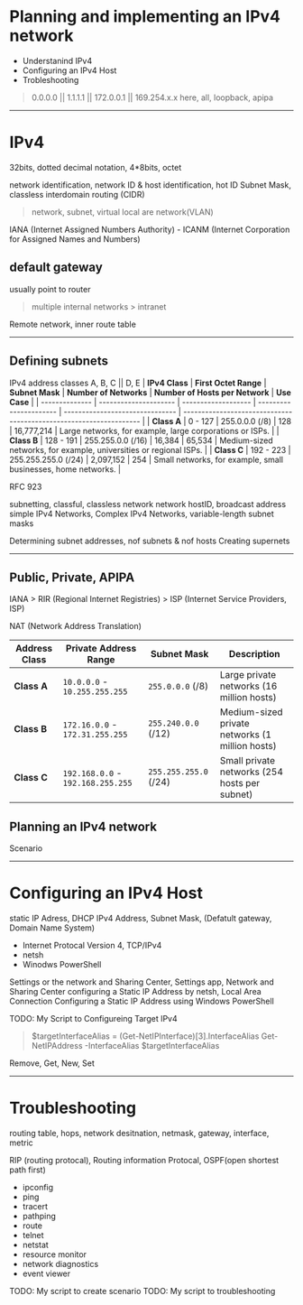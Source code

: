# Planning and implementing an IPv4 network

- Understanind IPv4
- Configuring an IPv4 Host
- Trobleshooting

> 0.0.0.0 || 1.1.1.1 || 172.0.0.1 || 169.254.x.x
here, all, loopback, apipa

---

# IPv4

32bits, dotted decimal notation, 4*8bits, octet

network identification, network ID & host identification, hot ID
Subnet Mask, classless interdomain routing (CIDR)

> network, subnet, virtual local are network(VLAN)

IANA (Internet Assigned Numbers Authority) - ICANM (Internet Corporation for Assigned Names and Numbers)

## default gateway
usually point to router

> multiple internal networks > intranet

Remote network, inner route table

---

## Defining subnets

IPv4 address classes
A, B, C || D, E
| **IPv4 Class** | **First Octet Range** | **Subnet Mask**     | **Number of Networks** | **Number of Hosts per Network** | **Use Case**                                                       |
| -------------- | --------------------- | ------------------- | ---------------------- | ------------------------------- | ------------------------------------------------------------------ |
| **Class A**    | 0 - 127               | 255.0.0.0 (/8)      | 128                    | 16,777,214                      | Large networks, for example, large corporations or ISPs.           |
| **Class B**    | 128 - 191             | 255.255.0.0 (/16)   | 16,384                 | 65,534                          | Medium-sized networks, for example, universities or regional ISPs. |
| **Class C**    | 192 - 223             | 255.255.255.0 (/24) | 2,097,152              | 254                             | Small networks, for example, small businesses, home networks.      |

RFC 923

subnetting, classful, classless network
network hostID, broadcast address
simple IPv4 Networks, Complex IPv4 Networks, variable-length subnet masks

Determining subnet addresses, nof subnets & nof hosts
Creating supernets

---

## Public, Private, APIPA

IANA > RIR (Regional Internet Registries) > ISP (Internet Service Providers, ISP)

NAT (Network Address Translation)

| **Address Class** | **Private Address Range**         | **Subnet Mask**       | **Description**                                 |
| ----------------- | --------------------------------- | --------------------- | ----------------------------------------------- |
| **Class A**       | `10.0.0.0` - `10.255.255.255`     | `255.0.0.0` (/8)      | Large private networks (16 million hosts)       |
| **Class B**       | `172.16.0.0` - `172.31.255.255`   | `255.240.0.0` (/12)   | Medium-sized private networks (1 million hosts) |
| **Class C**       | `192.168.0.0` - `192.168.255.255` | `255.255.255.0` (/24) | Small private networks (254 hosts per subnet)   |

## Planning an IPv4 network

Scenario

---

# Configuring an IPv4 Host

static IP Adress, DHCP
IPv4 Address, Subnet Mask, (Defatult gateway, Domain Name System)

- Internet Protocal Version 4, TCP/IPv4
- netsh
- Winodws PowerShell

Settings or the network and Sharing Center, Settings app, Network and Sharing Center
configuring a Static IP Address by netsh, Local Area Connection
Configuring a Static IP Address using Windows PowerShell

TODO: My Script to Configureing Target IPv4
> $targetInterfaceAlias = (Get-NetIPInterface)[3].InterfaceAlias
> Get-NetIPAddress -InterfaceAlias $targetInterfaceAlias

Remove, Get, New, Set

---

# Troubleshooting

routing table, hops,
network desitnation, netmask, gateway, interface, metric

RIP (routing protocal), Routing information Protocal, OSPF(open shortest path first)

- ipconfig
- ping
- tracert
- pathping
- route
- telnet
- netstat
- resource monitor
- network diagnostics
- event viewer

TODO: My script to create scenario
TODO: My script to troubleshooting